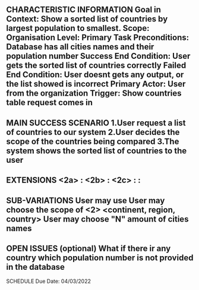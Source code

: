CHARACTERISTIC INFORMATION
Goal in Context: Show a sorted list of countries by largest population to smallest.
Scope: Organisation
Level: Primary Task
Preconditions: Database has all cities names and their population number
Success End Condition: User gets the sorted list of countries correctly
Failed End Condition: User doesnt gets any output, or the list showed is incorrect
Primary Actor: User from the organization
Trigger: Show countries table request comes in
----------------------------------------
MAIN SUCCESS SCENARIO
1.User request a list of countries to our system
2.User decides the scope of the countries being compared
3.The system shows the sorted list of countries to the user
----------------------
EXTENSIONS
<User chooses the scope of the world>
<2a> <condition> : <Use the propper SQL statement>
<User chooses the scope of a continent>
<2b> <condition> : <Use the propper SQL statement>
<User chooses the scope of a region>
<2c> <condition> : <Use the propper  SQL statement>
<step altered> <condition> : <action or sub.use case>
--------------------
SUB-VARIATIONS
User may use
User may choose the scope of
<2> <continent, region, country>
User may choose "N" amount of cities names
----------------------------
OPEN ISSUES (optional)
What if there ir any country which population number is not provided in the database
---------------------------
SCHEDULE
Due Date: 04/03/2022


